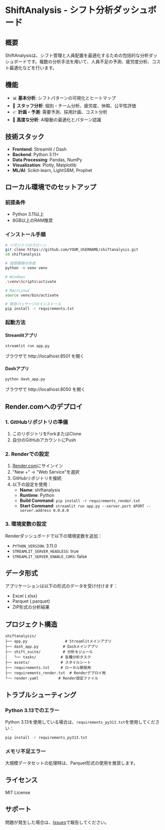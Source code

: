 # ShiftAnalysis - シフト分析ダッシュボード

## 概要
ShiftAnalysisは、シフト管理と人員配置を最適化するための包括的な分析ダッシュボードです。複数の分析手法を用いて、人員不足の予測、疲労度分析、コスト最適化などを行います。

## 機能
- 📊 **基本分析**: シフトパターンの可視化とヒートマップ
- 👥 **スタッフ分析**: 個別・チーム分析、疲労度、休暇、公平性評価
- 📈 **計画・予測**: 需要予測、採用計画、コスト分析
- 🤖 **高度な分析**: AI駆動の最適化とパターン認識

## 技術スタック
- **Frontend**: Streamlit / Dash
- **Backend**: Python 3.11+
- **Data Processing**: Pandas, NumPy
- **Visualization**: Plotly, Matplotlib
- **ML/AI**: Scikit-learn, LightGBM, Prophet

## ローカル環境でのセットアップ

### 前提条件
- Python 3.11以上
- 8GB以上のRAM推奨

### インストール手順
```bash
# リポジトリのクローン
git clone https://github.com/YOUR_USERNAME/shiftanalysis.git
cd shiftanalysis

# 仮想環境の作成
python -m venv venv

# Windows
.\venv\Scripts\activate

# Mac/Linux
source venv/bin/activate

# 依存パッケージのインストール
pip install -r requirements.txt
```

### 起動方法

#### Streamlitアプリ
```bash
streamlit run app.py
```
ブラウザで http://localhost:8501 を開く

#### Dashアプリ
```bash
python dash_app.py
```
ブラウザで http://localhost:8050 を開く

## Render.comへのデプロイ

### 1. GitHubリポジトリの準備
1. このリポジトリをForkまたはClone
2. 自分のGitHubアカウントにPush

### 2. Renderでの設定
1. [Render.com](https://render.com)にサインイン
2. "New +" → "Web Service"を選択
3. GitHubリポジトリを接続
4. 以下の設定を使用：
   - **Name**: shiftanalysis
   - **Runtime**: Python
   - **Build Command**: `pip install -r requirements_render.txt`
   - **Start Command**: `streamlit run app.py --server.port $PORT --server.address 0.0.0.0`

### 3. 環境変数の設定
Renderダッシュボードで以下の環境変数を追加：
- `PYTHON_VERSION`: 3.11.0
- `STREAMLIT_SERVER_HEADLESS`: true
- `STREAMLIT_SERVER_ENABLE_CORS`: false

## データ形式
アプリケーションは以下の形式のデータを受け付けます：
- Excel (.xlsx)
- Parquet (.parquet)
- ZIP形式の分析結果

## プロジェクト構造
```
shiftanalysis/
├── app.py                 # Streamlitメインアプリ
├── dash_app.py           # Dashメインアプリ
├── shift_suite/          # 分析モジュール
│   └── tasks/           # 各種分析タスク
├── assets/              # スタイルシート
├── requirements.txt     # ローカル開発用
├── requirements_render.txt  # Renderデプロイ用
└── render.yaml         # Render設定ファイル
```

## トラブルシューティング

### Python 3.13でのエラー
Python 3.13を使用している場合は、`requirements_py313.txt`を使用してください：
```bash
pip install -r requirements_py313.txt
```

### メモリ不足エラー
大規模データセットの処理時は、Parquet形式の使用を推奨します。

## ライセンス
MIT License

## サポート
問題が発生した場合は、[Issues](https://github.com/YOUR_USERNAME/shiftanalysis/issues)で報告してください。
